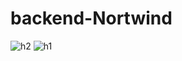 # backend-Nortwind
![h2](https://user-images.githubusercontent.com/84593691/208997750-6cfe1501-f789-4f25-80de-4651f1b56640.png)
![h1](https://user-images.githubusercontent.com/84593691/208997773-79bb45c1-778f-4f05-8c66-12767d0a81c6.png)
